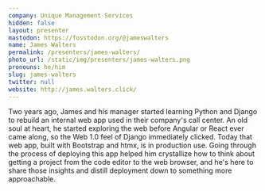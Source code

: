 ```yaml
---
company: Unique Management Services
hidden: false
layout: presenter
mastodon: https://fosstodon.org/@jameswalters
name: James Walters
permalink: /presenters/james-walters/
photo_url: /static/img/presenters/james-walters.png
pronouns: he/him
slug: james-walters
twitter: null
website: http://james.walters.click/
---
```


Two years ago, James and his manager started learning Python and Django to rebuild an internal web app used in their company's call center. An old soul at heart, he started exploring the web before Angular or React ever came along, so the Web 1.0 feel of Django immediately clicked. Today that web app, built with Bootstrap and htmx, is in production use. Going through the process of deploying this app helped him crystallize how to think about getting a project from the code editor to the web browser, and he's here to share those insights and distill deployment down to something more approachable.
